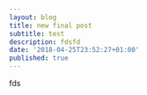 ```yaml
---
layout: blog
title: new final post
subtitle: test
description: fdsfd
date: '2018-04-25T23:52:27+01:00'
published: true
---
```

fds
